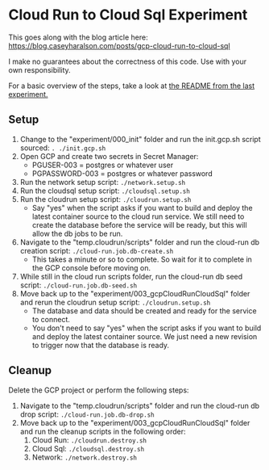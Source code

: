 # Cloud Run to Cloud Sql Experiment

This goes along with the blog article here: https://blog.caseyharalson.com/posts/gcp-cloud-run-to-cloud-sql

I make no guarantees about the correctness of this code.
Use with your own responsibility.

For a basic overview of the steps, take a look at [the README from the last experiment.](../002_gcpCloudRunScaling/README.md)

## Setup

1. Change to the "experiment/000_init" folder and run the init.gcp.sh script sourced: `. ./init.gcp.sh`
2. Open GCP and create two secrets in Secret Manager:
    - PGUSER-003 = postgres or whatever user
    - PGPASSWORD-003 = postgres or whatever password
3. Run the network setup script: `./network.setup.sh`
4. Run the cloudsql setup script: `./cloudsql.setup.sh`
5. Run the cloudrun setup script: `./cloudrun.setup.sh`
    - Say "yes" when the script asks if you want to build and deploy the latest container source to the cloud run service. We still need to create the database before the service will be ready, but this will allow the db jobs to be run.
6. Navigate to the "temp.cloudrun/scripts" folder and run the cloud-run db creation script: `./cloud-run.job.db-create.sh`
    - This takes a minute or so to complete. So wait for it to complete in the GCP console before moving on.
7. While still in the cloud run scripts folder, run the cloud-run db seed script: `./cloud-run.job.db-seed.sh`
8. Move back up to the "experiment/003_gcpCloudRunCloudSql" folder and rerun the cloudrun setup script: `./cloudrun.setup.sh`
    - The database and data should be created and ready for the service to connect.
    - You don't need to say "yes" when the script asks if you want to build and deploy the latest container source. We just need a new revision to trigger now that the database is ready.

## Cleanup

Delete the GCP project or perform the following steps:

1. Navigate to the "temp.cloudrun/scripts" folder and run the cloud-run db drop script: `./cloud-run.job.db-drop.sh`
2. Move back up to the "experiment/003_gcpCloudRunCloudSql" folder and run the cleanup scripts in the following order:
    1. Cloud Run: `./cloudrun.destroy.sh`
    2. Cloud Sql: `./cloudsql.destroy.sh`
    3. Network: `./network.destroy.sh`



